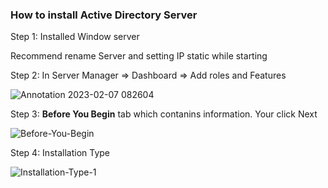 ### How to install Active Directory Server

Step 1: Installed Window server 

Recommend rename Server and setting IP static while starting

Step 2: In Server Manager => Dashboard => Add roles and Features

![Annotation 2023-02-07 082604](https://user-images.githubusercontent.com/50360416/217124684-a5ccd66d-821d-4861-9d62-9b9bc57b6149.png)

Step 3: **Before You Begin** tab which contanins information. Your click Next

![Before-You-Begin](https://user-images.githubusercontent.com/50360416/217173145-103c6544-13eb-4bb3-9812-b42a0869eb8c.png)

Step 4: Installation Type 

![Installation-Type-1](https://user-images.githubusercontent.com/50360416/217173515-bab87af8-a8ea-4a51-b42f-11037e942773.png)
